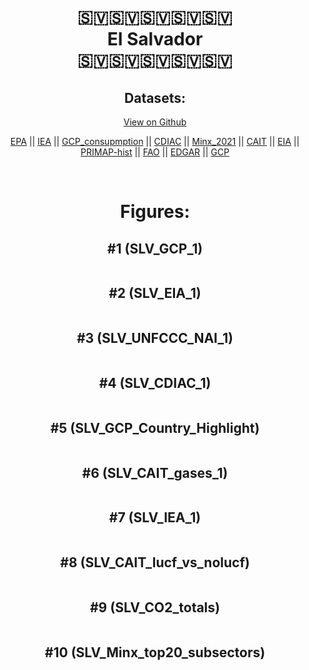 
<center>
<h1 align="center">
🇸🇻🇸🇻🇸🇻🇸🇻🇸🇻
<br>
El Salvador
<br>
🇸🇻🇸🇻🇸🇻🇸🇻🇸🇻
</h1>
<h2>Datasets:</h2>
<p><a href="https://github.com/dquintani/GreenhouseData/tree/master/country_data/SLV_El Salvador/data">View on Github</a>
<br></p><p><a href="data/SLV_EPA.csv">EPA</a> || <a href="data/SLV_IEA.csv">IEA</a> || <a href="data/SLV_GCP_consupmption.csv">GCP_consupmption</a> || <a href="data/SLV_CDIAC.csv">CDIAC</a> || <a href="data/SLV_Minx_2021.csv">Minx_2021</a> || <a href="data/SLV_CAIT.csv">CAIT</a> || <a href="data/SLV_EIA.csv">EIA</a> || <a href="data/SLV_PRIMAP-hist.csv">PRIMAP-hist</a> || <a href="data/SLV_FAO.csv">FAO</a> || <a href="data/SLV_EDGAR.csv">EDGAR</a> || <a href="data/SLV_GCP.csv">GCP</a></p><p><br></p>
<h1>Figures:</h1><h2>#1 (SLV_GCP_1)</h2>
<p><img alt="" src="figures/SLV_GCP_1.png" /></p><h2>#2 (SLV_EIA_1)</h2>
<p><img alt="" src="figures/SLV_EIA_1.png" /></p><h2>#3 (SLV_UNFCCC_NAI_1)</h2>
<p><img alt="" src="figures/SLV_UNFCCC_NAI_1.png" /></p><h2>#4 (SLV_CDIAC_1)</h2>
<p><img alt="" src="figures/SLV_CDIAC_1.png" /></p><h2>#5 (SLV_GCP_Country_Highlight)</h2>
<p><img alt="" src="figures/SLV_GCP_Country_Highlight.png" /></p><h2>#6 (SLV_CAIT_gases_1)</h2>
<p><img alt="" src="figures/SLV_CAIT_gases_1.png" /></p><h2>#7 (SLV_IEA_1)</h2>
<p><img alt="" src="figures/SLV_IEA_1.png" /></p><h2>#8 (SLV_CAIT_lucf_vs_nolucf)</h2>
<p><img alt="" src="figures/SLV_CAIT_lucf_vs_nolucf.png" /></p><h2>#9 (SLV_CO2_totals)</h2>
<p><img alt="" src="figures/SLV_CO2_totals.png" /></p><h2>#10 (SLV_Minx_top20_subsectors)</h2>
<p><img alt="" src="figures/SLV_Minx_top20_subsectors.png" /></p>